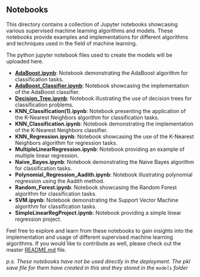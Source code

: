 ## Notebooks

This directory contains a collection of Jupyter notebooks showcasing various supervised machine learning algorithms and models. These notebooks provide examples and implementations for different algorithms and techniques used in the field of machine learning.

The python jupyter notebook files used to create the models will be uploaded here.

- **[AdaBoost.ipynb](https://github.com/aadi1011/Supervised-Machine-Learning-Modelling/blob/main/notebooks/AdaBoost.ipynb)**: Notebook demonstrating the AdaBoost algorithm for classification tasks.
- **[AdaBoost_Classifier.ipynb](https://github.com/aadi1011/Supervised-Machine-Learning-Modelling/blob/main/notebooks/AdaBoost_Classifier.ipynb)**: Notebook showcasing the implementation of the AdaBoost classifier.
- **[Decision_Tree.ipynb](https://github.com/aadi1011/Supervised-Machine-Learning-Modelling/blob/main/notebooks/Decision_Tree.ipynb)**: Notebook illustrating the use of decision trees for classification problems.
- **KNN_Classification(1).ipynb**: Notebook presenting the application of the K-Nearest Neighbors algorithm for classification tasks.
- **KNN_Classification.ipynb**: Notebook demonstrating the implementation of the K-Nearest Neighbors classifier.
- **KNN_Regression.ipynb**: Notebook showcasing the use of the K-Nearest Neighbors algorithm for regression tasks.
- **MultipleLinearRegression.ipynb**: Notebook providing an example of multiple linear regression.
- **Naive_Bayes.ipynb**: Notebook demonstrating the Naive Bayes algorithm for classification tasks.
- **Polynomial_Regression_Aadith.ipynb**: Notebook illustrating polynomial regression using the Aadith method.
- **Random_Forest.ipynb**: Notebook showcasing the Random Forest algorithm for classification tasks.
- **SVM.ipynb**: Notebook demonstrating the Support Vector Machine algorithm for classification tasks.
- **SimpleLinearRegProject.ipynb**: Notebook providing a simple linear regression project.

Feel free to explore and learn from these notebooks to gain insights into the implementation and usage of different supervised machine learning algorithms.
If you would like to contribute as well, please check out the master [README.md](https://github.com/aadi1011/Supervised-Machine-Learning-Modelling/blob/main/README.md#contributing) file.

_p.s. These notebooks have not be used directly in the deployment. The pkl save file for them have created in this and they stored in the `models` folder_
